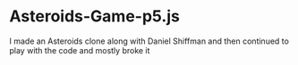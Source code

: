 # Asteroids-Game-p5.js
I made an Asteroids clone along with Daniel Shiffman and then continued to play with the code and mostly broke it
